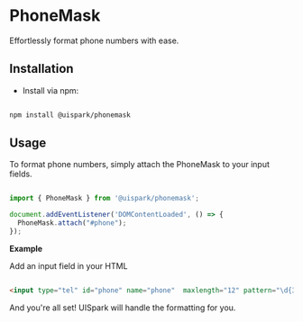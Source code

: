 # PhoneMask

Effortlessly format phone numbers with ease.

## Installation

- Install via npm:

```sh

npm install @uispark/phonemask

```

## Usage

To format phone numbers, simply attach the PhoneMask to your input fields.

```javascript

import { PhoneMask } from '@uispark/phonemask';

document.addEventListener('DOMContentLoaded', () => {
  PhoneMask.attach("#phone");
});

```

**Example**

Add an input field in your HTML

```html

<input type="tel" id="phone" name="phone"  maxlength="12" pattern="\d{3}-\d{3}-\d{4}" placeholder="###-###-####" />

```

And you're all set! UISpark will handle the formatting for you.